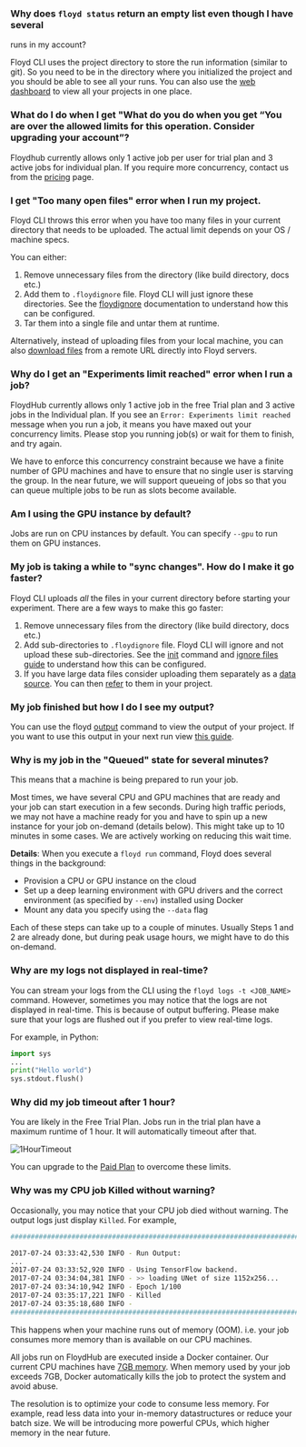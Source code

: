 ### Why does `floyd status` return an empty list even though I have several
runs in my account?

Floyd CLI uses the project directory to store the run information (similar to git). So you need
to be in the directory where you initialized the project and you should be able to see all your
runs. You can also use the [web dashboard](https://www.floydhub.com/projects) to view all your
projects in one place.


### What do I do when I get "What do you do when you get “You are over the allowed limits for this operation. Consider upgrading your account”?

Floydhub currently allows only 1 active job per user for trial plan and 3 active jobs for individual plan. If you require more concurrency, contact
us from the [pricing](https://www.floydhub.com/pricing) page.


### I get "Too many open files" error when I run my project.

Floyd CLI throws this error when you have too many files in your current directory that needs to be uploaded.
The actual limit depends on your OS / machine specs.

You can either:

1. Remove unnecessary files from the directory (like build directory, docs etc.)
2. Add them to `.floydignore` file. Floyd CLI will just ignore these directories.
See the [floydignore](../guides/floyd_ignore) documentation to understand how this can be configured.
3. Tar them into a single file and untar them at runtime.

Alternatively, instead of uploading files from your local machine, you can also
[download files](../guides/create_and_upload_dataset/#download-large-datasets-directly-to-floydhub-from-the-internet) from a remote URL
directly into Floyd servers.


### Why do I get an "Experiments limit reached" error when I run a job?

FloydHub currently allows only 1 active job in the free Trial plan and 3 active jobs in the Individual plan.
If you see an `Error: Experiments limit reached` message when you run a job, it means you have maxed out your
concurrency limits. Please stop you running job(s) or wait for them to finish, and try again.

We have to enforce this concurrency constraint because we have a finite number of GPU machines and have to ensure that no single user is starving the group. In the near future, we will support queueing of jobs so that you can queue multiple jobs to be run as slots become available.


### Am I using the GPU instance by default?

Jobs are run on CPU instances by default. You can specify `--gpu` to run them on GPU instances.


### My job is taking a while to "sync changes". How do I make it go faster?

Floyd CLI uploads *all* the files in your current directory before starting your experiment.
There are a few ways to make this go faster:

1. Remove unnecessary files from the directory (like build directory, docs etc.)
2. Add sub-directories to `.floydignore` file. Floyd CLI will ignore and not upload these sub-directories.
See the [init](../commands/init#description) command and [ignore files guide](../guides/floyd_ignore) to understand how this can be configured.
3. If you have large data files consider uploading them separately as a [data source](../commands/data).
You can then [refer](../guides/mounting_data) to them in your project.


### My job finished but how I do I see my output?

You can use the floyd [output](../commands/output) command to view the output of your
project. If you want to use this output in your next run view [this guide](../guides/data/mounting_data#mounting-the-output-of-another-job).


### Why is my job in the "Queued" state for several minutes?

This means that a machine is being prepared to run your job.

Most times, we have several CPU and GPU machines that are ready and your job can start execution in a few seconds. During high traffic periods, we may not have a machine ready for you and have to spin up a new instance for your job on-demand (details below). This might take up to 10 minutes in some cases. We are actively working on reducing this wait time.

**Details**: When you execute a `floyd run` command, Floyd does several things in the background:

- Provision a CPU or GPU instance on the cloud
- Set up a deep learning environment with GPU drivers and the correct environment (as specified by `--env`) installed using Docker
- Mount any data you specify using the `--data` flag

Each of these steps can take up to a couple of minutes. Usually Steps 1 and 2 are already done, but during peak usage hours, we might have to do this on-demand.


### Why are my logs not displayed in real-time?

You can stream your logs from the CLI using the `floyd logs -t <JOB_NAME>` command. However, sometimes you may notice that the logs are not displayed in real-time. This is because of output buffering. Please make sure that your logs are flushed out if you prefer to view real-time logs.

For example, in Python:

```python
import sys
...
print("Hello world")
sys.stdout.flush()
```

### Why did my job timeout after 1 hour?

You are likely in the Free Trial Plan. Jobs run in the trial plan have a maximum runtime of 1 hour. It will automatically timeout after that.

![1HourTimeout](../img/1HrTimeout.jpg)

You can upgrade to the [Paid Plan](https://www.floydhub.com/pricing) to overcome these limits.


### Why was my CPU job Killed without warning?

Occasionally, you may notice that your CPU job died without warning. The output logs just display `Killed`. For example,

```bash
################################################################################

2017-07-24 03:33:42,530 INFO - Run Output:
...
2017-07-24 03:33:52,920 INFO - Using TensorFlow backend.
2017-07-24 03:34:04,381 INFO - >> loading UNet of size 1152x256...
2017-07-24 03:34:10,942 INFO - Epoch 1/100
2017-07-24 03:35:17,221 INFO - Killed
2017-07-24 03:35:18,680 INFO -
################################################################################
```

This happens when your machine runs out of memory (OOM). i.e. your job consumes more memory than is available on our CPU machines.

All jobs run on FloydHub are executed inside a Docker container. Our current CPU machines have [7GB memory](https://www.floydhub.com/pricing). When memory used by your job exceeds 7GB, Docker automatically kills the job to protect the system and avoid abuse.

The resolution is to optimize your code to consume less memory. For example, read less data into your in-memory datastructures or reduce your batch size. We will be introducing more powerful CPUs, which higher memory in the near future.
